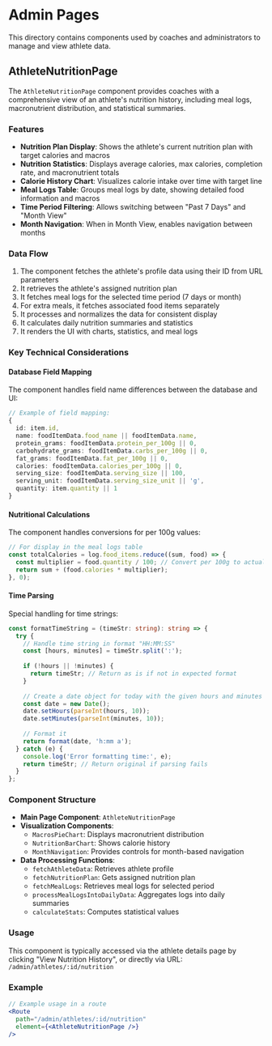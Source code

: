 # Admin Pages

This directory contains components used by coaches and administrators to manage and view athlete data.

## AthleteNutritionPage

The `AthleteNutritionPage` component provides coaches with a comprehensive view of an athlete's nutrition history, including meal logs, macronutrient distribution, and statistical summaries.

### Features

- **Nutrition Plan Display**: Shows the athlete's current nutrition plan with target calories and macros
- **Nutrition Statistics**: Displays average calories, max calories, completion rate, and macronutrient totals
- **Calorie History Chart**: Visualizes calorie intake over time with target line
- **Meal Logs Table**: Groups meal logs by date, showing detailed food information and macros
- **Time Period Filtering**: Allows switching between "Past 7 Days" and "Month View"
- **Month Navigation**: When in Month View, enables navigation between months

### Data Flow

1. The component fetches the athlete's profile data using their ID from URL parameters
2. It retrieves the athlete's assigned nutrition plan
3. It fetches meal logs for the selected time period (7 days or month)
4. For extra meals, it fetches associated food items separately
5. It processes and normalizes the data for consistent display
6. It calculates daily nutrition summaries and statistics
7. It renders the UI with charts, statistics, and meal logs

### Key Technical Considerations

#### Database Field Mapping

The component handles field name differences between the database and UI:

```typescript
// Example of field mapping:
{
  id: item.id,
  name: foodItemData.food_name || foodItemData.name,
  protein_grams: foodItemData.protein_per_100g || 0,
  carbohydrate_grams: foodItemData.carbs_per_100g || 0,
  fat_grams: foodItemData.fat_per_100g || 0,
  calories: foodItemData.calories_per_100g || 0,
  serving_size: foodItemData.serving_size || 100,
  serving_unit: foodItemData.serving_size_unit || 'g',
  quantity: item.quantity || 1
}
```

#### Nutritional Calculations

The component handles conversions for per 100g values:

```typescript
// For display in the meal logs table
const totalCalories = log.food_items.reduce((sum, food) => {
  const multiplier = food.quantity / 100; // Convert per 100g to actual amount
  return sum + (food.calories * multiplier);
}, 0);
```

#### Time Parsing

Special handling for time strings:

```typescript
const formatTimeString = (timeStr: string): string => {
  try {
    // Handle time string in format "HH:MM:SS"
    const [hours, minutes] = timeStr.split(':');
    
    if (!hours || !minutes) {
      return timeStr; // Return as is if not in expected format
    }
    
    // Create a date object for today with the given hours and minutes
    const date = new Date();
    date.setHours(parseInt(hours, 10));
    date.setMinutes(parseInt(minutes, 10));
    
    // Format it
    return format(date, 'h:mm a');
  } catch (e) {
    console.log('Error formatting time:', e);
    return timeStr; // Return original if parsing fails
  }
};
```

### Component Structure

- **Main Page Component**: `AthleteNutritionPage`
- **Visualization Components**:
  - `MacrosPieChart`: Displays macronutrient distribution
  - `NutritionBarChart`: Shows calorie history
  - `MonthNavigation`: Provides controls for month-based navigation
- **Data Processing Functions**:
  - `fetchAthleteData`: Retrieves athlete profile
  - `fetchNutritionPlan`: Gets assigned nutrition plan
  - `fetchMealLogs`: Retrieves meal logs for selected period
  - `processMealLogsIntoDailyData`: Aggregates logs into daily summaries
  - `calculateStats`: Computes statistical values

### Usage

This component is typically accessed via the athlete details page by clicking "View Nutrition History", or directly via URL: `/admin/athletes/:id/nutrition`

### Example

```jsx
// Example usage in a route
<Route 
  path="/admin/athletes/:id/nutrition" 
  element={<AthleteNutritionPage />} 
/>
``` 
